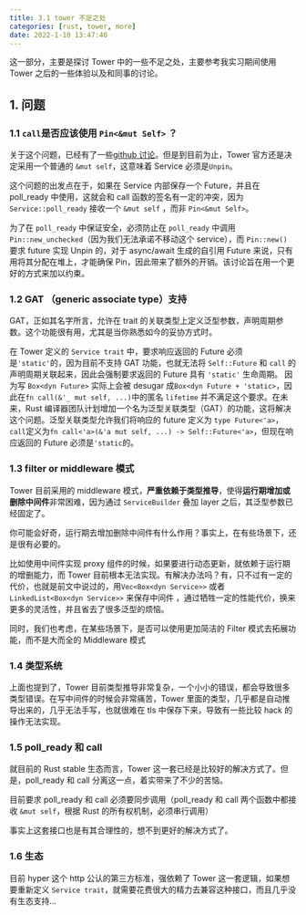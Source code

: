 ```yaml
---
title: 3.1 tower 不足之处
categories: [rust, tower, more]
date: 2022-1-10 13:47:40
---
```


这一部分，主要是探讨 Tower 中的一些不足之处，主要参考我实习期间使用 Tower 之后的一些体验以及和同事的讨论。

## 1. 问题

### 1.1 `call`是否应该使用 `Pin<&mut Self>` ？

关于这个问题，已经有了一些[github 讨论](
https://github.com/tower-rs/tower/issues/319)。但是到目前为止，Tower 官方还是决定采用一个普通的 `&mut self`，这意味着 Service 必须是`Unpin`。

这个问题的出发点在于，如果在 Service 内部保存一个 Future，并且在 poll_ready 中使用，这就会和 call 函数的签名有一定的冲突，因为 `Service::poll_ready` 接收一个 `&mut self` ，而非 `Pin<&mut Self>`。

为了在 `poll_ready` 中保证安全，必须防止在 `poll_ready` 中调用  `Pin::new_unchecked`（因为我们无法承诺不移动这个 service），而 `Pin::new()` 要求 future 实现 Unpin 的，对于 async/await 生成的自引用 Future 来说，只有用将其分配在堆上，才能确保 Pin，因此带来了额外的开销。该讨论旨在用一个更好的方式来加以约束。

### 1.2 GAT （generic associate type）支持

GAT，正如其名字所言，允许在 trait 的关联类型上定义泛型参数，声明周期参数。这个功能很有用，尤其是当你熟悉如今的妥协方式时。

在 Tower 定义的 `Service trait` 中，要求响应返回的 Future 必须是`'static'`的，因为目前不支持 GAT 功能，也就无法将 `Self::Future`  和 `call` 的声明周期关联起来，因此会强制要求返回的 Future 具有 `'static'`  生命周期。 因为写 `Box<dyn Future>` 实际上会被 desugar 成`Box<dyn Future + 'static>`，因此在`fn call(&'_ mut self, ...)`中的匿名  `lifetime` 并不满足这个要求。在未来，Rust 编译器团队计划增加一个名为泛型关联类型（GAT）的功能，这将解决这个问题。泛型关联类型允许我们将响应的 future 定义为 `type Future<'a>`，`call`定义为`fn call<'a>(&'a mut self, ...) -> Self::Future<'a>`，但现在响应返回的 Future 必须是`'static`的。

### 1.3  filter or middleware 模式

Tower 目前采用的 middleware 模式，**严重依赖于类型推导**，使得**运行期增加或删除中间件**非常困难，因为通过 `ServiceBuilder` 叠加 layer 之后，其泛型参数已经固定了。

你可能会好奇，运行期去增加删除中间件有什么作用？事实上，在有些场景下，还是很有必要的。

比如使用中间件实现 proxy 组件的时候，如果要进行动态更新，就依赖于运行期的增删能力，而 Tower 目前根本无法实现。有解决办法吗？有，只不过有一定的代价，也就是前文中说过的，用`Vec<Box<dyn Service>>` 或者 `LinkedList<Box<dyn Service>>` 来保存中间件 ，通过牺牲一定的性能代价，换来更多的灵活性，并且省去了很多泛型的烦恼。

同时，我们也考虑，在某些场景下，是否可以使用更加简洁的 Filter 模式去拓展功能，而不是大而全的 Middleware 模式

### 1.4 类型系统

上面也提到了，Tower 目前类型推导非常复杂，一个小小的错误，都会导致很多类型错误。在写中间件的时候会非常痛苦，Tower 里面的类型，几乎都是自动推导出来的，几乎无法手写，也就很难在 tls 中保存下来，导致有一些比较 hack 的操作无法实现。

### 1.5 poll_ready 和 call

就目前的 Rust stable 生态而言，Tower 这一套已经是比较好的解决方式了。但是，poll_ready 和 call 分离这一点，着实带来了不少的苦恼。

目前要求 poll_ready 和 call 必须要同步调用（poll_ready 和 call 两个函数中都接收 `&mut self`，根据 Rust 的所有权机制，必须串行调用）

事实上这套接口也是有其合理性的，想不到更好的解决方式了。

### 1.6 生态

目前 hyper 这个 http 公认的第三方标准，强依赖了 Tower 这一套逻辑，如果想要重新定义 `Service trait`，就需要花费很大的精力去兼容这种接口，而且几乎没有生态支持...
